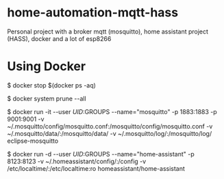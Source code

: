 # home-automation-mqtt-hass
Personal project with a broker mqtt (mosquitto), home assistant project (HASS), docker and a lot of esp8266

# Using Docker

$ docker stop $(docker ps -aq)

$ docker system prune --all

$ docker run -it --user $UID:$GROUPS --name="mosquitto" -p 1883:1883 -p 9001:9001 -v ~/.mosquitto/config/mosquitto.conf:/mosquitto/config/mosquitto.conf -v ~/.mosquitto/data/:/mosquitto/data/ -v ~/.mosquitto/log/:/mosquitto/log/ eclipse-mosquitto

$ docker run -d --user $UID:$GROUPS --name="home-assistant" -p 8123:8123  -v ~/.homeassistant/config/:/config -v /etc/localtime/:/etc/localtime:ro homeassistant/home-assistant
